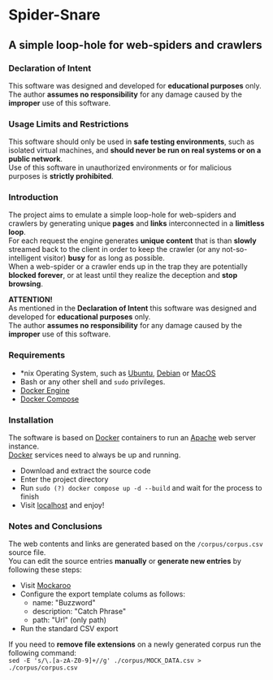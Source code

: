 # Spider-Snare

## A simple loop-hole for web-spiders and crawlers

### Declaration of Intent

This software was designed and developed for **educational purposes** only.  
The author **assumes no responsibility** for any damage caused by the **improper** use of this software.  

### Usage Limits and Restrictions

This software should only be used in **safe testing environments**, such as isolated virtual machines, and **should never be run on real systems or on a public network**.  
Use of this software in unauthorized environments or for malicious purposes is **strictly prohibited**.

### Introduction

The project aims to emulate a simple loop-hole for web-spiders and crawlers by generating unique **pages** and **links** interconnected in a **limitless loop**.  
For each request the engine generates **unique content** that is than **slowly** streamed back to the client in order to keep the crawler (or any not-so-intelligent visitor) **busy** for as long as possible.  
When a web-spider or a crawler ends up in the trap they are potentially **blocked forever**, or at least until they realize the deception and **stop browsing**.  

**ATTENTION!**  
As mentioned in the **Declaration of Intent** this software was designed and developed for **educational purposes** only.  
The author **assumes no responsibility** for any damage caused by the **improper** use of this software.

### Requirements

- *nix Operating System, such as [Ubuntu](https://www.ubuntu-it.org/), [Debian](https://www.debian.org/index.it.html) or [MacOS](https://www.apple.com/it/mac/)
- Bash or any other shell and `sudo` privileges.
- [Docker Engine](https://docs.docker.com/engine/)
- [Docker Compose](https://docs.docker.com/compose/)

### Installation

The software is based on [Docker](https://www.docker.com/) containers to run an [Apache](https://httpd.apache.org/) web server instance.  
[Docker](https://www.docker.com/) services need to always be up and running.

- Download and extract the source code
- Enter the project directory
- Run `sudo (?) docker compose up -d --build` and wait for the process to finish
- Visit [localhost](http://localhost:8080/) and enjoy!

### Notes and Conclusions

The web contents and links are generated based on the `/corpus/corpus.csv` source file.  
You can edit the source entries **manually** or **generate new entries** by following these steps:

- Visit [Mockaroo](https://www.mockaroo.com/)
- Configure the export template colums as follows:
  - name: "Buzzword"
  - description: "Catch Phrase"
  - path: "Url" (only path)
- Run the standard CSV export

If you need to **remove file extensions** on a newly generated corpus run the following command:  
`sed -E 's/\.[a-zA-Z0-9]+//g' ./corpus/MOCK_DATA.csv > ./corpus/corpus.csv`
